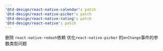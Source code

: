 ```yaml
---
'@td-design/react-native-calendar': patch
'@td-design/react-native-picker': patch
'@td-design/react-native-rating': patch
'@td-design/react-native': patch
---
```


删除 `react-native-redash`依赖
优化`react-native-picker` 的`onChange`事件的参数类型问题

